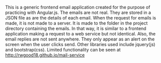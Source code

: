 This is a generic frontend email application created for the purpose of practicing with Angular.js. The emails are not real. They are stored in a JSON file as are the details of each email. When the request for emails is made, it is not made to a server. It is made to the folder in the project directory containing the emails. In that way, it is similar to a frontend application making a request to a web service but not identical. Also, the email replies are not sent anywhere. They only appear as an alert on the screen when the user clicks send.
Other libraries used include jquery(js) and bootstrap(css).
Limited functionality can be seen at http://rwgood18.github.io/mail-service
